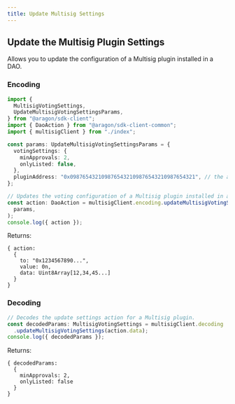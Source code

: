 ```yaml
---
title: Update Multisig Settings
---
```


## Update the Multisig Plugin Settings

Allows you to update the configuration of a Multisig plugin installed in a DAO.

### Encoding

```ts
import {
  MultisigVotingSettings,
  UpdateMultisigVotingSettingsParams,
} from "@aragon/sdk-client";
import { DaoAction } from "@aragon/sdk-client-common";
import { multisigClient } from "./index";

const params: UpdateMultisigVotingSettingsParams = {
  votingSettings: {
    minApprovals: 2,
    onlyListed: false,
  },
  pluginAddress: "0x0987654321098765432109876543210987654321", // the address of the Multisig plugin contract installed in the DAO
};

// Updates the voting configuration of a Multisig plugin installed in a DAO.
const action: DaoAction = multisigClient.encoding.updateMultisigVotingSettings(
  params,
);
console.log({ action });
```


Returns:

```
{ action:
  {
    to: "0x1234567890...",
    value: 0n,
    data: Uint8Array[12,34,45...]
  }
}
```

### Decoding

```ts
// Decodes the update settings action for a Multisig plugin.
const decodedParams: MultisigVotingSettings = multisigClient.decoding
  .updateMultisigVotingSettings(action.data);
console.log({ decodedParams });
```


Returns:

```
{ decodedParams:
  {
    minApprovals: 2,
    onlyListed: false
  }
}
```